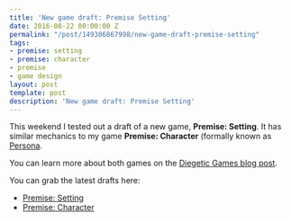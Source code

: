 ```yaml
---
title: 'New game draft: Premise Setting'
date: 2016-08-22 00:00:00 Z
permalink: "/post/149306867998/new-game-draft-premise-setting"
tags:
- premise: setting
- premise: character
- premise
- game design
layout: post
template: post
description: 'New game draft: Premise Setting'
---
```


<p>This weekend I tested out a draft of a new game, <b>Premise: Setting</b>. It has similar mechanics to my game <b>Premise: Character</b> (formally known as <a href="http://blog.randylubin.com/post/144055120813/another-new-game-persona">Persona</a>.</p><p>You can learn more about both games on the <a href="http://diegeticgames.com/blog/2016/08/21/premise-setting-draft.html">Diegetic Games blog post</a>.</p><p>You can grab the latest drafts here:</p><ul><li><a href="http://diegeticgames.com/game_files/Premise-Setting.pdf">Premise: Setting</a></li><li><a href="http://diegeticgames.com/game_files/Premise-Character.pdf">Premise: Character</a></li></ul>